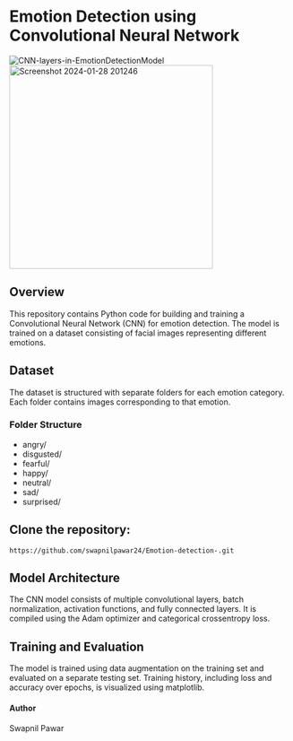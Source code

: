 # Emotion Detection using Convolutional Neural Network
![CNN-layers-in-EmotionDetectionModel](https://github.com/swapnilpawar24/Emotion-detection-/assets/151537409/1b7cf74f-f1b5-4458-bbe7-50c9ace18799)
<img width="363" alt="Screenshot 2024-01-28 201246" src="https://github.com/swapnilpawar24/Emotion-detection-/assets/151537409/53e276a3-179b-4bbf-b8fb-b4ace0b02e5d">


## Overview

This repository contains Python code for building and training a Convolutional Neural Network (CNN) for emotion detection. The model is trained on a dataset consisting of facial images representing different emotions.

## Dataset

The dataset is structured with separate folders for each emotion category. Each folder contains images corresponding to that emotion.

### Folder Structure

- angry/
- disgusted/
- fearful/
- happy/
- neutral/
- sad/
- surprised/


## Clone the repository:
`https://github.com/swapnilpawar24/Emotion-detection-.git`
   
## Model Architecture
The CNN model consists of multiple convolutional layers, batch normalization, activation functions, and fully connected layers. It is compiled using the Adam optimizer and categorical crossentropy loss.

## Training and Evaluation
The model is trained using data augmentation on the training set and evaluated on a separate testing set. Training history, including loss and accuracy over epochs, is visualized using matplotlib.

#### Author
Swapnil Pawar
